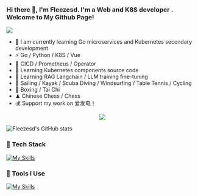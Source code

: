 ### Hi there 👋, I'm Fleezesd. I'm a Web  and K8S  developer . Welcome to My Github Page! <br>

<!-- knock code pictures 敲代码的图片 -->
  <img src="https://cdn.jsdelivr.net/gh/uestc-wxy/uestc-wxy/img/coding.gif" /><br>


- 🍻 I am currently learning Go microservices and Kubernetes secondary development
- ⚡ Go / Python / K8S / Vue
- 🤔 CICD / Prometheus / Operator
- 📑 Learning Kubernetes components source code
- 🫡 Learning RAG Langchain / LLM training fine-tuning 
- 🏃 Sailing / Kayak / Scuba Diving / Windsurfing / Table Tennis / Cycling
- 🥋 Boxing / Tai Chi
- ♟ Chinese Chess / Chess 
- 💰 Support my work on 爱发电！


<tr><td>
<div align="center">
  <img  src="https://github-profile-trophy.vercel.app/?username=Fleezesd&theme=gruvbox&row=1&column=7&no-frame=true&no-bg=true" />
</div>
</td></tr>

![Fleezesd's GitHub stats](https://github-readme-stats.vercel.app/api?username=Fleezesd&show_icons=true&theme=radical)

### 🍉 Tech Stack
[![My Skills](https://skillicons.dev/icons?i=go,py,js,ts,react,vue,nuxt,django,flask,pinia,vue,docker,kubernetes,linux,ubuntu,openstack,prometheus,tensorflow,grafana,terraform)](https://skillicons.dev)

### 🔨 Tools I Use
[![My Skills](https://skillicons.dev/icons?i=neovim,vscode,anaconda,jenkins,ansible,mysql,sqlite,redis,postgresql,kafka,elasticsearch,plan9,nginx,npm,yarn,vite,vitest,webpack,github,githubactions,figma,aws,azure,gcp,cloudflare,vercel,netlify,heroku)](https://skillicons.dev)
